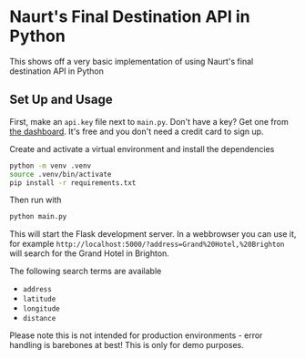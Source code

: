 # Naurt's Final Destination API in Python

This shows off a very basic implementation of using Naurt's final destination API
in Python

## Set Up and Usage 

First, make an `api.key` file next to `main.py`. 
Don't have a key? Get one from [the dashboard](https://dashboard.naurt.com/sign-up).
It's free and you don't need a credit card to sign up.

Create and activate a virtual environment and install the dependencies 

```bash
python -m venv .venv
source .venv/bin/activate
pip install -r requirements.txt
```

Then run with 

```bash
python main.py
```

This will start the Flask development server. In a webbrowser you can use it, 
for example `http://localhost:5000/?address=Grand%20Hotel,%20Brighton` will 
search for the Grand Hotel in Brighton.

The following search terms are available

- `address`
- `latitude`
- `longitude`
- `distance`

Please note this is not intended for production environments - error handling is 
barebones at best! This is only for demo purposes.
